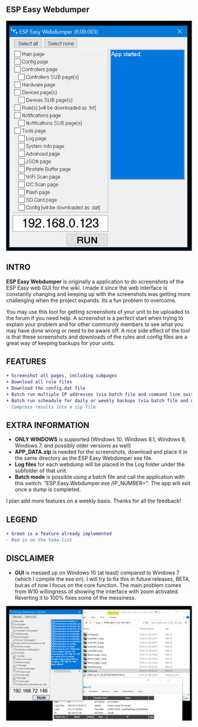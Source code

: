 ESP Easy Webdumper
------------

![ESP Easy Webdumper GUI](Screenshot.png)

INTRO
------------
**ESP Easy Webdumper** is originally a application to do screenshots of the ESP Easy web GUI for the wiki. I made it since the web interface is constantly changing and keeping up with the screenshots was getting more challenging when the project expands. Its a fun problem to overcome.

You may use this tool for getting screenshots of your unit to be uploaded to the forum if you need help. A screenshot is a perfect start when trying to explain your problem and for other community members to see what you may have done wrong or need to be aware off. A nice side effect of the tool is that these screenshots and downloads of the rules and config files are a great way of keeping backups for your units.

FEATURES
------------
```diff
+ Screenshot all pages, including subpages
+ Download all rule files
+ Download the config.dat file
+ Batch run multiple IP addresses (via batch file and command line switch /IP_NUMBER)
+ Batch run scheadule for daily or weekly backups (via batch file and command line switch /IP_NUMBER)
- Compress results into a zip file
```

EXTRA INFORMATION
------------
* **ONLY WINDOWS** is supported (Windows 10, Windows 8.1, Windows 8, Windows 7, and possibly older versions as well)
* **APP_DATA.zip** is needed for the screenshots, download and place it in the same directory as the ESP Easy Webdumper exe file.
* **Log files** for each webdump will be placed in the Log folder under the subfolder of that unit.
* **Batch mode** is possible using a batch file and call the application with this switch: "ESP.Easy.Webdumper.exe /IP_NUMBER=<ip>". The app will exit once a dump is completed.

I plan add more features on a weekly basis. Thanks for all the feedback!


LEGEND
------------
```diff
+ Green is a feature already implemented
- Red is on the todo-list
```

DISCLAIMER
------------
* **GUI** is messed up on Windows 10 (at least) compared to Windows 7 (which I compile the exe on). I will try to fix this in future releases, BETA, but as of now I focus on the core function. The main problem comes from W10 willingness of showing the interface with zoom activated. Reverting it to 100% fixes some of the messiness.

![ESP Easy Webdumper GUI 2](Screenshot2.png)
